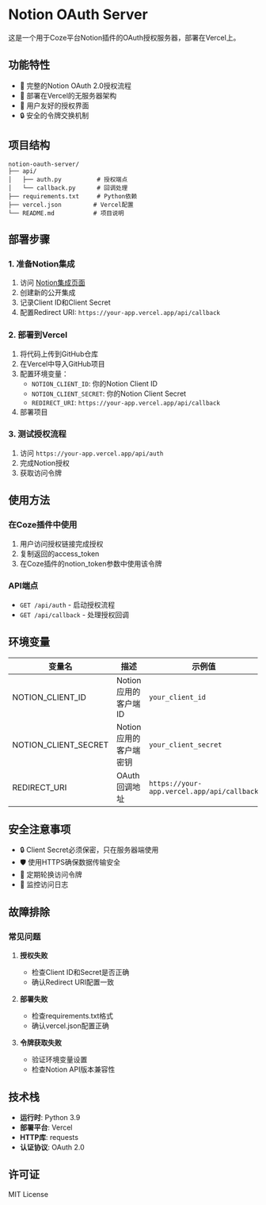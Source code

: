 # Notion OAuth Server

这是一个用于Coze平台Notion插件的OAuth授权服务器，部署在Vercel上。

## 功能特性

- 🔐 完整的Notion OAuth 2.0授权流程
- 🚀 部署在Vercel的无服务器架构
- 🎨 用户友好的授权界面
- 🔒 安全的令牌交换机制

## 项目结构

```
notion-oauth-server/
├── api/
│   ├── auth.py          # 授权端点
│   └── callback.py      # 回调处理
├── requirements.txt     # Python依赖
├── vercel.json         # Vercel配置
└── README.md           # 项目说明
```

## 部署步骤

### 1. 准备Notion集成

1. 访问 [Notion集成页面](https://www.notion.so/my-integrations)
2. 创建新的公开集成
3. 记录Client ID和Client Secret
4. 配置Redirect URI: `https://your-app.vercel.app/api/callback`

### 2. 部署到Vercel

1. 将代码上传到GitHub仓库
2. 在Vercel中导入GitHub项目
3. 配置环境变量：
   - `NOTION_CLIENT_ID`: 你的Notion Client ID
   - `NOTION_CLIENT_SECRET`: 你的Notion Client Secret
   - `REDIRECT_URI`: `https://your-app.vercel.app/api/callback`
4. 部署项目

### 3. 测试授权流程

1. 访问 `https://your-app.vercel.app/api/auth`
2. 完成Notion授权
3. 获取访问令牌

## 使用方法

### 在Coze插件中使用

1. 用户访问授权链接完成授权
2. 复制返回的access_token
3. 在Coze插件的notion_token参数中使用该令牌

### API端点

- `GET /api/auth` - 启动授权流程
- `GET /api/callback` - 处理授权回调

## 环境变量

| 变量名 | 描述 | 示例值 |
|--------|------|--------|
| NOTION_CLIENT_ID | Notion应用的客户端ID | `your_client_id` |
| NOTION_CLIENT_SECRET | Notion应用的客户端密钥 | `your_client_secret` |
| REDIRECT_URI | OAuth回调地址 | `https://your-app.vercel.app/api/callback` |

## 安全注意事项

- 🔒 Client Secret必须保密，只在服务器端使用
- 🛡️ 使用HTTPS确保数据传输安全
- 🔄 定期轮换访问令牌
- 📝 监控访问日志

## 故障排除

### 常见问题

1. **授权失败**
   - 检查Client ID和Secret是否正确
   - 确认Redirect URI配置一致

2. **部署失败**
   - 检查requirements.txt格式
   - 确认vercel.json配置正确

3. **令牌获取失败**
   - 验证环境变量设置
   - 检查Notion API版本兼容性

## 技术栈

- **运行时**: Python 3.9
- **部署平台**: Vercel
- **HTTP库**: requests
- **认证协议**: OAuth 2.0

## 许可证

MIT License